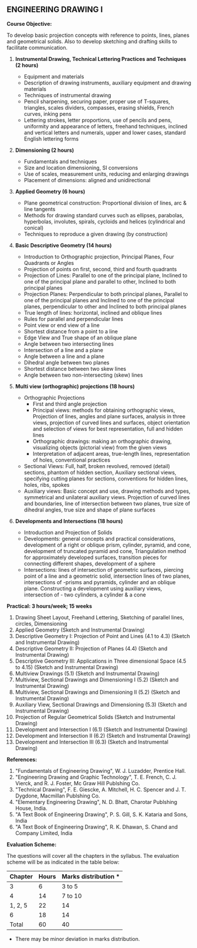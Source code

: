 ## ENGINEERING DRAWING I

**Course Objective:** 

To develop basic projection concepts with reference to points, lines, planes and geometrical solids. Also to develop sketching and drafting skills to facilitate communication. 

1. **Instrumental Drawing, Technical Lettering Practices and Techniques (2 hours)**
   - Equipment and materials
   - Description of drawing instruments, auxiliary equipment and drawing materials
   - Techniques of instrumental drawing
   - Pencil sharpening, securing paper, proper use of T-squares, triangles, scales dividers, compasses, erasing shields, French curves, inking pens
   - Lettering strokes, letter proportions, use of pencils and pens, uniformity and appearance of letters, freehand techniques, inclined and vertical letters and numerals, upper and lower cases, standard English lettering forms

2. **Dimensioning (2 hours)**
   - Fundamentals and techniques
   - Size and location dimensioning, SI conversions
   - Use of scales, measurement units, reducing and enlarging drawings
   - Placement of dimensions: aligned and unidirectional

3. **Applied Geometry (6 hours)**
   - Plane geometrical construction: Proportional division of lines, arc & line tangents
   - Methods for drawing standard curves such as ellipses, parabolas, hyperbolas, involutes, spirals, cycloids and helices (cylindrical and conical)
   - Techniques to reproduce a given drawing (by construction)

4. **Basic Descriptive Geometry (14 hours)**
   - Introduction to Orthographic projection, Principal Planes, Four Quadrants or Angles
   - Projection of points on first, second, third and fourth quadrants
   - Projection of Lines: Parallel to one of the principal plane, Inclined to one of the principal plane and parallel to other, Inclined to both principal planes
   - Projection Planes: Perpendicular to both principal planes, Parallel to one of the principal planes and Inclined to one of the principal planes, perpendicular to other and Inclined to both principal planes
   - True length of lines: horizontal, inclined and oblique lines
   - Rules for parallel and perpendicular lines
   - Point view or end view of a line
   - Shortest distance from a point to a line
   - Edge View and True shape of an oblique plane
   - Angle between two intersecting lines
   - Intersection of a line and a plane
   - Angle between a line and a plane
   - Dihedral angle between two planes
   - Shortest distance between two skew lines
   - Angle between two non-intersecting (skew) lines

5. **Multi view (orthographic) projections (18 hours)**
   - Orthographic Projections
     - First and third angle projection
     - Principal views: methods for obtaining orthographic views, Projection of lines, angles and plane surfaces, analysis in three views, projection of curved lines and surfaces, object orientation and selection of views for best representation, full and hidden lines
     - Orthographic drawings: making an orthographic drawing, visualizing objects (pictorial view) from the given views
     - Interpretation of adjacent areas, true-length lines, representation of holes, conventional practices
   - Sectional Views: Full, half, broken revolved, removed (detail) sections, phantom of hidden section, Auxiliary sectional views, specifying cutting planes for sections, conventions for hidden lines, holes, ribs, spokes
   - Auxiliary views: Basic concept and use, drawing methods and types, symmetrical and unilateral auxiliary views. Projection of curved lines and boundaries, line of intersection between two planes, true size of dihedral angles, true size and shape of plane surfaces

6. **Developments and Intersections (18 hours)**
   - Introduction and Projection of Solids
   - Developments: general concepts and practical considerations, development of a right or oblique prism, cylinder, pyramid, and cone, development of truncated pyramid and cone, Triangulation method for approximately developed surfaces, transition pieces for connecting different shapes, development of a sphere
   - Intersections: lines of intersection of geometric surfaces, piercing point of a line and a geometric solid, intersection lines of two planes, intersections of -prisms and pyramids, cylinder and an oblique plane. Constructing a development using auxiliary views, intersection of - two cylinders, a cylinder & a cone

**Practical: 3 hours/week; 15 weeks**

1. Drawing Sheet Layout, Freehand Lettering, Sketching of parallel lines, circles, Dimensioning
2. Applied Geometry (Sketch and Instrumental Drawing)
3. Descriptive Geometry I: Projection of Point and Lines (4.1 to 4.3) (Sketch and Instrumental Drawing)
4. Descriptive Geometry II: Projection of Planes (4.4) (Sketch and Instrumental Drawing)
5. Descriptive Geometry III: Applications in Three dimensional Space (4.5 to 4.15) (Sketch and Instrumental Drawing)
6. Multiview Drawings (5.1) (Sketch and Instrumental Drawing)
7. Multiview, Sectional Drawings and Dimensioning I (5.2) (Sketch and Instrumental Drawing)
8. Multiview, Sectional Drawings and Dimensioning II (5.2) (Sketch and Instrumental Drawing)
9. Auxiliary View, Sectional Drawings and Dimensioning (5.3) (Sketch and Instrumental Drawing)
10. Projection of Regular Geometrical Solids (Sketch and Instrumental Drawing)
11. Development and Intersection I (6.1) (Sketch and Instrumental Drawing)
12. Development and Intersection II (6.2) (Sketch and Instrumental Drawing)
13. Development and Intersection III (6.3) (Sketch and Instrumental Drawing)

**References:**

1. "Fundamentals of Engineering Drawing", W. J. Luzadder, Prentice Hall.
2. "Engineering Drawing and Graphic Technology", T. E. French, C. J. Vierck, and R. J. Foster, Mc Graw Hill Publshing Co.
3. "Technical Drawing", F. E. Giescke, A. Mitchell, H. C. Spencer and J. T. Dygdone, Macmillan Publshing Co.
4. "Elementary Engineering Drawing", N. D. Bhatt, Charotar Publshing House, India.
5. "A Text Book of Engineering Drawing", P. S. Gill, S. K. Kataria and Sons, India
6. "A Text Book of Engineering Drawing", R. K. Dhawan, S. Chand and Company Limited, India

**Evaluation Scheme:**

The questions will cover all the chapters in the syllabus. The evaluation scheme will be as indicated in the table below:

| Chapter | Hours | Marks distribution * |
|---|---|---|
| 3 | 6 | 3 to 5 |
| 4 | 14 | 7 to 10 |
| 1, 2, 5 | 22 | 14 |
| 6 | 18 | 14 |
| Total | 60 | 40 |

* There may be minor deviation in marks distribution. 

